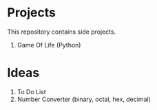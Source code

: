 # Projects
This repository contains side projects.

1. Game Of Life (Python)

# Ideas

1. To Do List
2. Number Converter (binary, octal, hex, decimal)